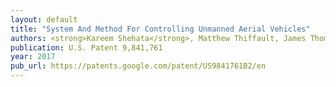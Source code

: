 ```yaml
---
layout: default
title: "System And Method For Controlling Unmanned Aerial Vehicles"
authors: <strong>Kareem Shehata</strong>, Matthew Thiffault, James Thomas Pike, Michael Peasgood, Thomas Nagy
publication: U.S. Patent 9,841,761
year: 2017
pub_url: https://patents.google.com/patent/US9841761B2/en
---
```


